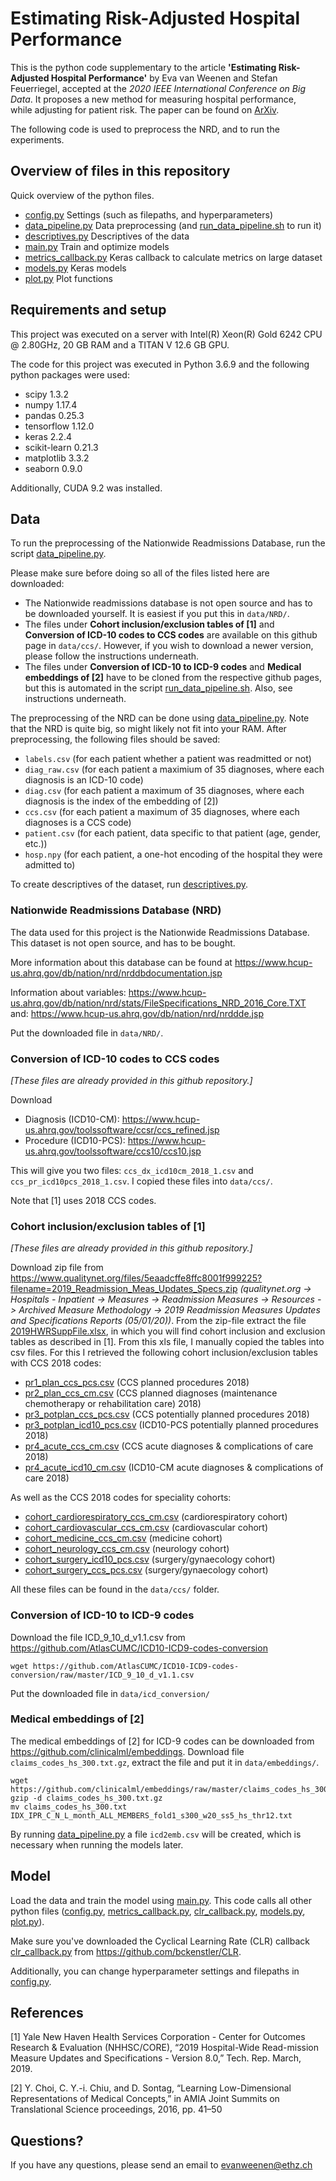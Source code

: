 # Estimating Risk-Adjusted Hospital Performance
This is the python code supplementary to the article **'Estimating Risk-Adjusted Hospital Performance'** by Eva van Weenen and Stefan Feuerriegel, accepted at the *2020 IEEE International Conference on Big Data*. It proposes a new method for measuring hospital performance, while adjusting for patient risk. The paper can be found on [ArXiv](https://arxiv.org/abs/2011.05149). 

The following code is used to preprocess the NRD, and to run the experiments.

## Overview of files in this repository
Quick overview of the python files.
* [config.py](../blob/main/config.py) Settings (such as filepaths, and hyperparameters)
* [data_pipeline.py](../blob/main/data_pipeline.py) Data preprocessing (and [run_data_pipeline.sh](../blob/main/run_data_pipeline.sh) to run it)
* [descriptives.py](../blob/main/descriptives.py) Descriptives of the data
* [main.py](../blob/main/main.py) Train and optimize models
* [metrics_callback.py](../blob/main/metrics_callback.py) Keras callback to calculate metrics on large dataset
* [models.py](../blob/main/models.py) Keras models
* [plot.py](../blob/main/plot.py) Plot functions

## Requirements and setup
This project was executed on a server with Intel(R) Xeon(R) Gold 6242 CPU @ 2.80GHz, 20 GB RAM and a TITAN V 12.6 GB GPU. 

The code for this project was executed in Python 3.6.9 and the following python packages were used:
* scipy 1.3.2
* numpy 1.17.4
* pandas 0.25.3
* tensorflow 1.12.0
* keras 2.2.4
* scikit-learn 0.21.3 
* matplotlib 3.3.2
* seaborn 0.9.0

Additionally, CUDA 9.2 was installed.

## Data
To run the preprocessing of the Nationwide Readmissions Database, run the script [data_pipeline.py](../blob/main/data_pipeline.py). 

Please make sure before doing so all of the files listed here are downloaded:
* The Nationwide readmissions database is not open source and has to be downloaded yourself. It is easiest if you put this in `data/NRD/`.
* The files under **Cohort inclusion/exclusion tables of [1]** and **Conversion of ICD-10 codes to CCS codes** are available on this github page in  `data/ccs/`. However, if you wish to download a newer version, please follow the instructions underneath. 
* The files under **Conversion of ICD-10 to ICD-9 codes** and **Medical embeddings of [2]** have to be cloned from the respective github pages, but this is automated in the script [run_data_pipeline.sh](../blob/main/run_data_pipeline.sh). Also, see instructions underneath.

The preprocessing of the NRD can be done using [data_pipeline.py](../blob/main/data_pipeline.py). Note that the NRD is quite big, so might likely not fit into your RAM. After preprocessing, the following files should be saved:
* `labels.csv` (for each patient whether a patient was readmitted or not)
* `diag_raw.csv` (for each patient a maximium of 35 diagnoses, where each diagnosis is an ICD-10 code)
* `diag.csv` (for each patient a maximum of 35 diagnoses, where each diagnosis is the index of the embedding of [2])
* `ccs.csv` (for each patient a maximum of 35 diagnoses, where each diagnoses is a CCS code)
* `patient.csv` (for each patient, data specific to that patient (age, gender, etc.))
* `hosp.npy` (for each patient, a one-hot encoding of the hospital they were admitted to)

To create descriptives of the dataset, run [descriptives.py](../blob/main/descriptives.py).  

### Nationwide Readmissions Database (NRD)
The data used for this project is the Nationwide Readmissions Database. This dataset is not open source, and has to be bought.

More information about this database can be found at https://www.hcup-us.ahrq.gov/db/nation/nrd/nrddbdocumentation.jsp

Information about variables: https://www.hcup-us.ahrq.gov/db/nation/nrd/stats/FileSpecifications_NRD_2016_Core.TXT and: https://www.hcup-us.ahrq.gov/db/nation/nrd/nrddde.jsp

Put the downloaded file in `data/NRD/`.

### Conversion of ICD-10 codes to CCS codes
*[These files are already provided in this github repository.]*

Download 
* Diagnosis (ICD10-CM): https://www.hcup-us.ahrq.gov/toolssoftware/ccsr/ccs_refined.jsp
* Procedure (ICD10-PCS): https://www.hcup-us.ahrq.gov/toolssoftware/ccs10/ccs10.jsp

This will give you two files: `ccs_dx_icd10cm_2018_1.csv` and `ccs_pr_icd10pcs_2018_1.csv`. I copied these files into `data/ccs/`.

Note that [1] uses 2018 CCS codes.

### Cohort inclusion/exclusion tables of [1]
*[These files are already provided in this github repository.]*

Download zip file from https://www.qualitynet.org/files/5eaadcffe8ffc8001f999225?filename=2019_Readmission_Meas_Updates_Specs.zip *(qualitynet.org -> Hospitals - Inpatient -> Measures -> Readmission Measures -> Resources -> Archived Measure Methodology -> 2019 Readmission Measures Updates and Specifications Reports (05/01/20))*. From the zip-file extract the file [2019HWRSuppFile.xlsx](../blob/main/data/ccs/2019HWRSuppFile.xlsx), in which you will find cohort inclusion and exclusion tables as described in [1]. From this xls file, I manually copied the tables into csv files. For this I retrieved the following cohort inclusion/exclusion tables with CCS 2018 codes:
* [pr1_plan_ccs_pcs.csv](../blob/main/data/ccs/pr1_plan_ccs_pcs.csv) (CCS planned procedures 2018)
* [pr2_plan_ccs_cm.csv](../blob/main/data/ccs/pr2_plan_ccs_cm.csv) (CCS planned diagnoses (maintenance chemotherapy or rehabilitation care) 2018)
* [pr3_potplan_ccs_pcs.csv](../blob/main/data/ccs/pr3_potplan_ccs_pcs.csv) (CCS potentially planned procedures 2018)
* [pr3_potplan_icd10_pcs.csv](../blob/main/data/ccs/pr3_potplan_icd10_pcs.csv) (ICD10-PCS potentially planned procedures 2018)
* [pr4_acute_ccs_cm.csv](../blob/main/data/ccs/pr4_acute_ccs_cm.csv]) (CCS acute diagnoses & complications of care 2018)
* [pr4_acute_icd10_cm.csv](../blob/main/data/ccs/pr4_acute_icd10_cm.csv) (ICD10-CM acute diagnoses & complications of care 2018)

As well as the CCS 2018 codes for speciality cohorts:
* [cohort_cardiorespiratory_ccs_cm.csv](../blob/main/data/ccs/cohort_cardiorespiratory_ccs_cm.csv) (cardiorespiratory cohort)
* [cohort_cardiovascular_ccs_cm.csv](../blob/main/data/ccs/cohort_cardiovascular_ccs_cm.csv) (cardiovascular cohort)
* [cohort_medicine_ccs_cm.csv](../blob/main/data/ccs/cohort_medicine_ccs_cm.csv) (medicine cohort)
* [cohort_neurology_ccs_cm.csv](../blob/main/data/ccs/cohort_neurology_ccs_cm.csv) (neurology cohort)
* [cohort_surgery_icd10_pcs.csv](../blob/main/data/ccs/cohort_surgery_icd10_pcs.csv) (surgery/gynaecology cohort)
* [cohort_surgery_ccs_pcs.csv](../blob/main/data/ccs/cohort_surgery_ccs_pcs.csv) (surgery/gynaecology cohort)

All these files can be found in the `data/ccs/` folder.

### Conversion of ICD-10 to ICD-9 codes
Download the file ICD_9_10_d_v1.1.csv from https://github.com/AtlasCUMC/ICD10-ICD9-codes-conversion

```
wget https://github.com/AtlasCUMC/ICD10-ICD9-codes-conversion/raw/master/ICD_9_10_d_v1.1.csv
```

Put the downloaded file in `data/icd_conversion/`

### Medical embeddings of [2]
The medical embeddings of [2] for ICD-9 codes can be downloaded from https://github.com/clinicalml/embeddings. Download file `claims_codes_hs_300.txt.gz`, extract the file and put it in `data/embeddings/`. 

```
wget https://github.com/clinicalml/embeddings/raw/master/claims_codes_hs_300.txt.gz
gzip -d claims_codes_hs_300.txt.gz
mv claims_codes_hs_300.txt IDX_IPR_C_N_L_month_ALL_MEMBERS_fold1_s300_w20_ss5_hs_thr12.txt
```

By running [data_pipeline.py](../blob/main/data_pipeline.py) a file `icd2emb.csv` will be created, which is necessary when running the models later. 

## Model
Load the data and train the model using [main.py](../blob/main/main.py). This code calls all other python files ([config.py](../blob/main/config.py), [metrics_callback.py](../blob/main/metrics_callback.py), [clr_callback.py](../blob/main/clr_callback.py), [models.py](../blob/main/models.py), [plot.py](../blob/main/plot.py)). 

Make sure you've downloaded the Cyclical Learning Rate (CLR) callback [clr_callback.py](https://github.com/bckenstler/CLR/blob/master/clr_callback.py) from https://github.com/bckenstler/CLR. 

Additionally, you can change hyperparameter settings and filepaths in [config.py](../blob/main/config.py).

## References
[1] Yale New Haven Health Services Corporation - Center for Outcomes Research & Evaluation (NHHSC/CORE), “2019 Hospital-Wide Read-mission Measure Updates and Specifications - Version 8.0,” Tech. Rep. March, 2019.

[2] Y. Choi, C. Y.-i. Chiu, and D. Sontag, “Learning Low-Dimensional Representations of Medical Concepts,” in AMIA Joint Summits on Translational Science proceedings, 2016, pp. 41–50

## Questions?
If you have any questions, please send an email to evanweenen@ethz.ch
